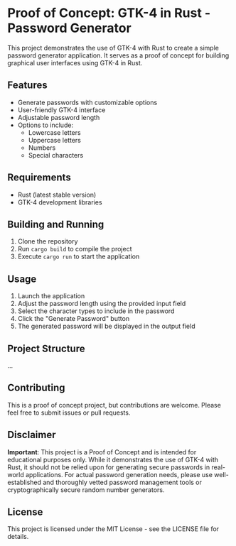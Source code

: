 # Proof of Concept: GTK-4 in Rust - Password Generator

This project demonstrates the use of GTK-4 with Rust to create a simple password generator application. It serves as a proof of concept for building graphical user interfaces using GTK-4 in Rust.

## Features

- Generate passwords with customizable options
- User-friendly GTK-4 interface
- Adjustable password length
- Options to include:
  - Lowercase letters
  - Uppercase letters
  - Numbers
  - Special characters

## Requirements

- Rust (latest stable version)
- GTK-4 development libraries

## Building and Running

1. Clone the repository
2. Run `cargo build` to compile the project
3. Execute `cargo run` to start the application

## Usage

1. Launch the application
2. Adjust the password length using the provided input field
3. Select the character types to include in the password
4. Click the "Generate Password" button
5. The generated password will be displayed in the output field

## Project Structure

...

## Contributing

This is a proof of concept project, but contributions are welcome. Please feel free to submit issues or pull requests.

## Disclaimer

**Important**: This project is a Proof of Concept and is intended for educational purposes only. While it demonstrates the use of GTK-4 with Rust, it should not be relied upon for generating secure passwords in real-world applications. For actual password generation needs, please use well-established and thoroughly vetted password management tools or cryptographically secure random number generators.

## License

This project is licensed under the MIT License - see the LICENSE file for details.
